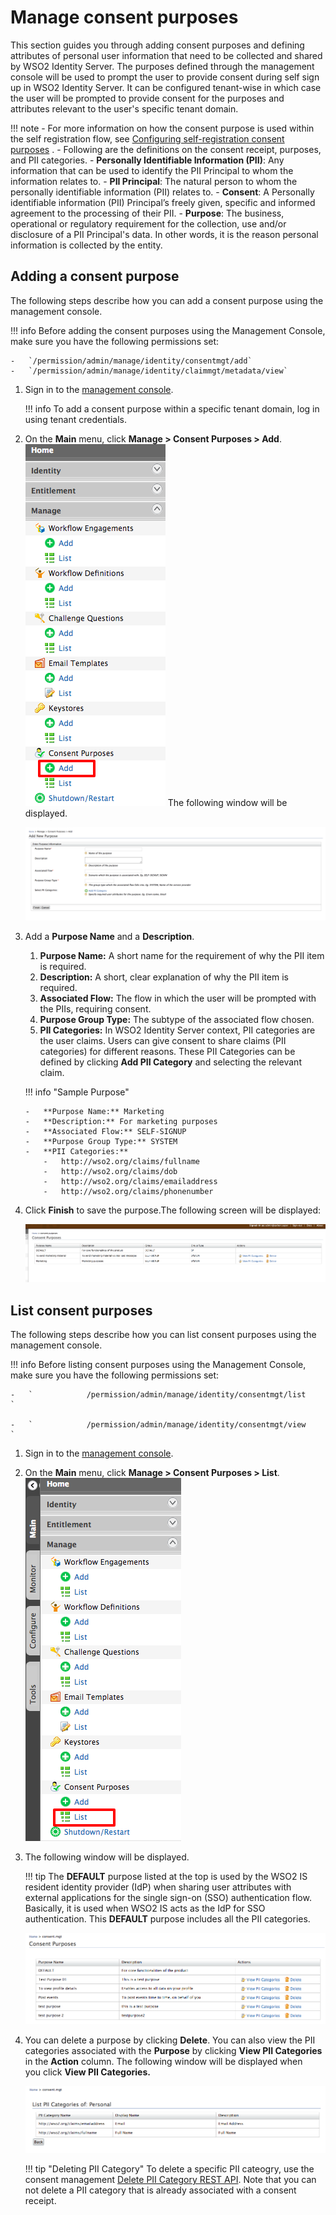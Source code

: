 # Manage consent purposes

This section guides you through adding consent purposes and defining
attributes of personal user information that need to be collected and
shared by WSO2 Identity Server. The purposes defined through the
management console will be used to prompt the user to provide consent
during self sign up in WSO2 Identity Server. It can be configured
tenant-wise in which case the user will be prompted to provide consent
for the purposes and attributes relevant to the user's specific tenant
domain.  

!!! note
    -   For more information on how the consent purpose is used within the
        self registration flow, see [Configuring self-registration consent
        purposes](../../learn/self-registration-and-account-confirmation)
        .
    -   Following are the definitions on the consent receipt, purposes, and PII
        categories.
        -   **Personally Identifiable Information (PII)**: Any information that can be used to identify the PII Principal to whom the information relates to.
        -   **PII Principal**: The natural person to whom the personally identifiable information (PII) relates to.
        -   **Consent**: A Personally identifiable information (PII) Principal’s freely given, specific and informed agreement to the processing of their PII.
        -   **Purpose**: The business, operational or regulatory requirement for the collection, use and/or disclosure of a PII Principal's data. In other words, it is the reason personal information is collected by the entity.

## Adding a consent purpose

The following steps describe how you can add a consent purpose using the
management console.

!!! info
    Before adding the consent purposes using the Management Console, make
    sure you have the following permissions set:

    -   `/permission/admin/manage/identity/consentmgt/add`
    -   `/permission/admin/manage/identity/claimmgt/metadata/view`

1.  Sign in to the [management console](../../setup/getting-started-with-the-management-console).

    !!! info
        To add a consent purpose within a specific tenant domain, log in using tenant credentials.

2.  On the **Main** menu, click **Manage > Consent Purposes > Add**.  
    ![add-consent-purposes](../../assets/img/guides/add-consent-purposes.png)
    The following window will be displayed.

    ![add-new-purpose](../../assets/img/guides/add-new-purpose.png) 

3.  Add a **Purpose Name** and a **Description**.

    1. **Purpose Name:** A short name for the requirement of why the
        PII item is required.
    2. **Description:** A short, clear explanation of why the PII item
        is required.
    3. **Associated Flow:** The flow in which the user will be prompted with the PIIs, requiring consent.  
    4. **Purpose Group Type:** The subtype of the associated flow chosen. 
    3. **PII Categories:** In WSO2 Identity Server context, PII
        categories are the user claims. Users can give consent to share
        claims (PII categories) for different reasons. These PII
        Categories can be defined by clicking **Add PII Category** and
        selecting the relevant claim.

    !!! info "Sample Purpose"

        -   **Purpose Name:** Marketing
        -   **Description:** For marketing purposes
        -   **Associated Flow:** SELF-SIGNUP
        -   **Purpose Group Type:** SYSTEM
        -   **PII Categories:**
            -   http://wso2.org/claims/fullname
            -   http://wso2.org/claims/dob
            -   http://wso2.org/claims/emailaddress
            -   http://wso2.org/claims/phonenumber

4.  Click **Finish** to save the purpose.The following screen will be
    displayed:

    ![consent-purpose-list](../../assets/img/guides/consent-list.png) 

## List consent purposes

The following steps describe how you can list consent purposes using the
management console.

!!! info
    Before listing consent purposes using the Management Console, make sure
    you have the following permissions set:

    -   `            /permission/admin/manage/identity/consentmgt/list           `

    -   `            /permission/admin/manage/identity/consentmgt/view                       `

1. Sign in to the [management console](../../setup/getting-started-with-the-management-console).
2. On the **Main** menu, click **Manage > Consent Purposes > List**.  
    ![manage-consent-purposes](../../assets/img/guides/manage-consent-purposes.png) 

3. The following window will be displayed.

    !!! tip 
        The **DEFAULT** purpose listed at the top is used by the
        WSO2 IS resident identity provider (IdP) when sharing user
        attributes with external applications for the single sign-on (SSO)
        authentication flow. Basically, it is used when WSO2 IS acts as the
        IdP for SSO authentication. This **DEFAULT** purpose includes all
        the PII categories.

    ![consent-purpose-list](../../assets/img/guides/consent-purpose-list.png) 

4. You can delete a purpose by clicking **Delete**. You can also view
    the PII categories associated with the **Purpose** by clicking
    **View PII Categories** in the **Action** column. The following
    window will be displayed when you click **View PII Categories.**

    ![manage-purpose](../../assets/img/guides/manage-purpose.png)

    !!! tip "Deleting PII Category"
        To delete a specific PII cateogry, use the consent management [Delete PII Category REST API](https://docs.wso2.com/display/IS590/apidocs/Consent-management-apis/index.html#!/operations#PIICategory#consentsPiiCategoriesPiiCategoryIdDelete). Note that you can not delete a PII category that is already associated with a consent receipt.